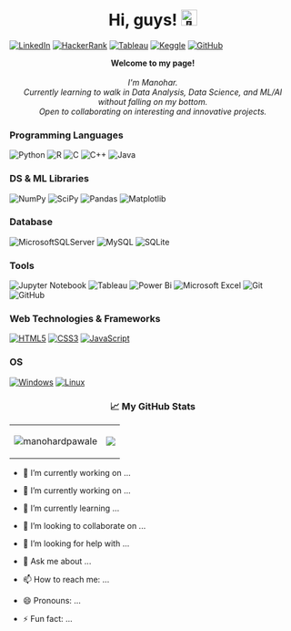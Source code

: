 <h1 align="center">Hi, guys! <img src="https://github.com/wervlad/wervlad/assets/24524555/766d336d-b87d-44ba-807c-c51de2bc6b4d" width="28px" alt="👋"></h1>

[![LinkedIn](https://img.shields.io/badge/linkedin-%230077B5.svg?style=for-the-badge&logo=linkedin&logoColor=white)](https://www.linkedin.com/in/manohardpawale)
[![HackerRank](https://img.shields.io/badge/-Hackerrank-2EC866?style=for-the-badge&logo=HackerRank&logoColor=white)](https://www.hackerrank.com/manohardpawale?hr_r=1)
[![Tableau](https://img.shields.io/badge/Tableau-efefef.svg?style=for-the-badge&logo=Tableau)](https://public.tableau.com/app/profile/manohar.pawale2069)
[![Keggle](https://img.shields.io/badge/Keggle-CC2927.svg?style=for-the-badge&logo=Keggle)](https://www.kaggle.com/pinupawale)
[![GitHub](https://img.shields.io/badge/github-%23121011.svg?style=for-the-badge&logo=github&logoColor=white)](https://github.com/manohardpawale)


<p align="center">
    <b>Welcome to my page!</b><br><br>
    <i>
        I'm Manohar.<br>
        Currently learning to walk in Data Analysis, Data Science, and ML/AI without falling on my bottom.<br>
        Open to collaborating on interesting and innovative projects.<br>
    </i>
</p>

### Programming Languages
![Python](https://img.shields.io/badge/python-3670A0?style=for-the-badge&logo=python&logoColor=ffdd54)
![R](https://img.shields.io/badge/r-%23276DC3.svg?style=for-the-badge&logo=r&logoColor=white)
![C](https://img.shields.io/badge/c-%2300599C.svg?style=for-the-badge&logo=c&logoColor=white)
![C++](https://img.shields.io/badge/c++-%2300599C.svg?style=for-the-badge&logo=c%2B%2B&logoColor=white)
![Java](https://img.shields.io/badge/java-%23ED8B00.svg?style=for-the-badge&logo=openjdk&logoColor=white)

### DS & ML Libraries
![NumPy](https://img.shields.io/badge/numpy-%23013243.svg?style=for-the-badge&logo=numpy&logoColor=white)
![SciPy](https://img.shields.io/badge/SciPy-%230C55A5.svg?style=for-the-badge&logo=scipy&logoColor=%white)
![Pandas](https://img.shields.io/badge/pandas-%23150458.svg?style=for-the-badge&logo=pandas&logoColor=white)
![Matplotlib](https://img.shields.io/badge/Matplotlib-black.svg?style=for-the-badge&logo=Matplotlib&logoColor=Red)

### Database
![MicrosoftSQLServer](https://img.shields.io/badge/MS%20SQL-CC2927?style=for-the-badge&logo=microsoft%20sql%20server&logoColor=white)
![MySQL](https://img.shields.io/badge/mysql-%2300f.svg?style=for-the-badge&logo=mysql&logoColor=white)
![SQLite](https://img.shields.io/badge/sqlite-%2307405e.svg?style=for-the-badge&logo=sqlite&logoColor=white)

### Tools
![Jupyter Notebook](https://img.shields.io/badge/jupyter-%23FA0F00.svg?style=for-the-badge&logo=jupyter&logoColor=white)
![Tableau](https://img.shields.io/badge/Tableau-efefef?style=for-the-badge&logo=Tableau)
![Power Bi](https://img.shields.io/badge/power_bi-F2C811?style=for-the-badge&logo=powerbi&logoColor=black)
![Microsoft Excel](https://img.shields.io/badge/Microsoft_Excel-217346?style=for-the-badge&logo=microsoft-excel&logoColor=white)
![Git](https://img.shields.io/badge/git-%23F05033.svg?style=for-the-badge&logo=git&logoColor=white)
![GitHub](https://img.shields.io/badge/github-%23121011.svg?style=for-the-badge&logo=github&logoColor=white)


### Web Technologies & Frameworks
[![HTML5](https://img.shields.io/badge/html5-black?style=for-the-badge&logo=html5)](https://hub.docker.com/u/manohardpawale)
[![CSS3](https://img.shields.io/badge/css3-black?style=for-the-badge&logo=css3)](https://hub.docker.com/u/manohardpawale)
[![JavaScript](https://img.shields.io/badge/javascript-black?style=for-the-badge&logo=javascript)](https://hub.docker.com/u/manohardpawale)


### OS
[![Windows](https://img.shields.io/badge/Windows-black?style=for-the-badge&logo=Windows)](https://github.com/manohardpawale)
[![Linux](https://img.shields.io/badge/linux-black?style=for-the-badge&logo=Linux)](https://github.com/manohardpawale)



<table>
<tr><h3 align="center" >📈 My GitHub Stats</h3></center></tr>
<tr>
<td>
<p align="center"><img src="https://github-readme-stats.vercel.app/api?username=manohardpawale&show_icons=true&theme=gotham" alt="manohardpawale" /></p>
</td>
<td>
  <p align="center"><img src="http://github-readme-streak-stats.herokuapp.com/?user=manohardpawale&theme=radical&date_format=M%20j%5B%2C%20Y%5D&ring=ff3068&fire=ff3068&sideNums=ff3068"></p>

</td>
</tr>
</table>


- 🔭 I’m currently working on ...

- 🔭 I’m currently working on ...
- 🌱 I’m currently learning ...
- 👯 I’m looking to collaborate on ...
- 🤔 I’m looking for help with ...
- 💬 Ask me about ...
- 📫 How to reach me: ...
- 😄 Pronouns: ...
- ⚡ Fun fact: ...
